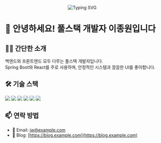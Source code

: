 <p align="center">
  <img src="https://readme-typing-svg.herokuapp.com?font=Fira+Code&size=24&pause=1000&color=36BCF7&center=true&vCenter=true&width=435&lines=안녕하세요+이종원입니다!;백엔드+%2B+프론트엔드+풀스택+개발자;Spring+Boot+%26+React+%E2%9D%A4" alt="Typing SVG" />
</p>

# 👋 안녕하세요! 풀스택 개발자 이종원입니다

## 🧑‍💻 간단한 소개
백엔드와 프론트엔드 모두 다루는 풀스택 개발자입니다.  
Spring Boot와 React를 주로 사용하며, 안정적인 시스템과 깔끔한 UI를 좋아합니다.

## 🛠️ 기술 스택

<img src="https://img.shields.io/badge/Java-007396?style=flat&logo=java&logoColor=white"/>  
<img src="https://img.shields.io/badge/Spring_Boot-6DB33F?style=flat&logo=spring-boot&logoColor=white"/>  
<img src="https://img.shields.io/badge/React-20232A?style=flat&logo=react&logoColor=61DAFB"/>  
<img src="https://img.shields.io/badge/TypeScript-3178C6?style=flat&logo=typescript&logoColor=white"/>  
<img src="https://img.shields.io/badge/MySQL-4479A1?style=flat&logo=mysql&logoColor=white"/>  
<img src="https://img.shields.io/badge/Docker-2496ED?style=flat&logo=docker&logoColor=white"/>  

## 📫 연락 방법
- 📧 Email: jw@example.com
- 📝 Blog: [https://blog.example.com](https://blog.example.com)
